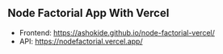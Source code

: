 ## Node Factorial App With Vercel

* Frontend: https://ashokide.github.io/node-factorial-vercel/
* API: https://nodefactorial.vercel.app/
